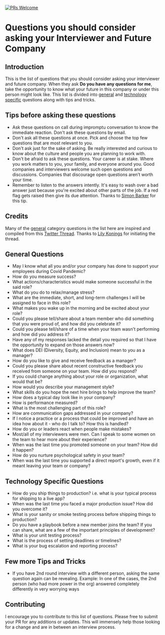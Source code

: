 [![PRs Welcome](https://img.shields.io/badge/PRs-welcome-brightgreen.svg?style=flat-square)](https://makeapullrequest.com)

# Questions you should consider asking your Interviewer and Future Company


## Introduction

This is the list of questions that you should consider asking your interviewer and future company. When they ask **Do you have any questions for me**, take the opportunity to know what your 
future in this company or under this person might look like. This list is divided into [general](#general-questions) and [technology specific](#technology-specific-questions) questions along with tips and tricks.

## Tips before asking these questions

- Ask these questions on call during impromptu conversation to know the immediate reaction. Don't ask these questions by email.
- Don't ask all these questions at once. Pick and choose the top few questions that are most relevant to you.
- Don't ask just for the sake of asking. Be really interested and curious to know about the culture and people you are planning to work with.
- Don't be afraid to ask these questions. Your career is at stake. Where you work matters to you, your family, and everyone around you. Good companies and interviewers welcome such open questions and discussions. Companies that discourage open questions aren’t worth your time.
- Remember to listen to the answers intently. It's easy to wash over a bad answer just because you're excited about other parts of the job. If a red flag gets raised then give its due attention. Thanks to [Simon Barker](https://twitter.com/allthecode_) for this tip.

## Credits

Many of the [general](#general-questions) category questions in the list here are inspired and compiled from this [Twitter Thread](https://twitter.com/lilykonings/status/1484598087494496258). Thanks to [Lily Konings](https://twitter.com/lilykonings) for initiating the thread.

## General Questions
- May I know what all you and/or your company has done to support your employees during Covid Pandemic?
- How do you measure success?
- What actions/characteristics would make someone successful in the said role?
- What do you do to relax/manage stress?
- What are the immediate, short, and long-term challenges I will be assigned to face in this role?
- What makes you wake up in the morning and be excited about your role?
- Could you please tell/share about a team member who did something that you were proud of, and how did you celebrate it?
- Could you please tell/share of a time when your team wasn't performing and how did you address it?
- Have any of my responses lacked the detail you required so that I have the opportunity to expand on those answers now?
- What does DEI (Diversity, Equity, and Inclusion) mean to you as a manager?
- How do you like to give and receive feedback as a manager?
- Could you please share about recent constructive feedback you received from someone on your team. How did you respond?
- If you could change anything about your role or organization, what would that be?
- How would you describe your management style?
- What skills do you hope the next hire brings to help improve the team?
- How does a typical day look like in your company?
- How is performance measured?
- What is the most challenging part of this role?
- How are communication gaps addressed in your company?
- If I notice a practice or a process that could be improved and have an idea how about it - who do I talk to? How this is handled?
- How do you or leaders react when people make mistakes?
- Most/all of my interviewers were men. Can I speak to some women on the team to hear more about their experience?
- When was the last time you promoted someone on your team? How did it happen?
- How do you nurture psychological safety in your team?
- When was the last time you supported a direct report's growth, even if it meant leaving your team or company?

## Technology Specific Questions
- How do you ship things to production? i.e. what is your typical process for shipping to a live app?
- When was the last time you faced a major production issue? How did you overcome it?
- What is your sanity or smoke testing process before shipping things to production?
- Do you have a playbook before a new member joins the team? If you can share, what are a few of the important principles of development?
- What is your unit testing process?
- What is the process of setting deadlines or timelines?
- What is your bug escalation and reporting process?

## Few more Tips and Tricks

- If you have 2nd round interview with a different person, asking the same question again can be revealing.
Example: In one of the cases, the 2nd person (who had more power in the org) answered completely differently in very worrying ways


## Contributing

I encourage you to contribute to this list of questions. Please free to submit your PR for any additions or updates. This will immensely help those looking for a change and are in between an interview process.
